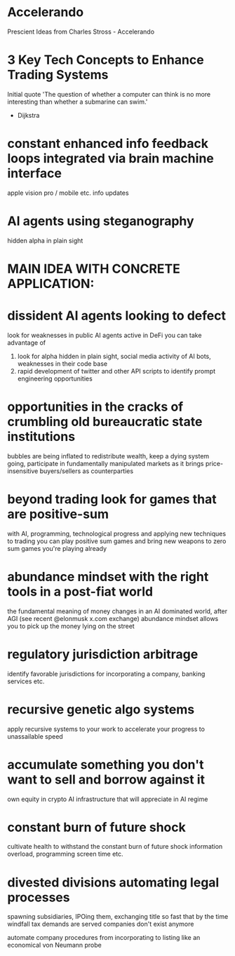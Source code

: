# Accelerando
Prescient Ideas from Charles Stross - Accelerando


# 3 Key Tech Concepts to Enhance Trading Systems

Initial quote
'The question of whether a computer can think is no more interesting than whether a submarine can swim.' 
- Dijkstra

# constant enhanced info feedback loops integrated via brain machine interface
apple vision pro / mobile etc. info updates 

# AI agents using steganography
hidden alpha in plain sight

# MAIN IDEA WITH CONCRETE APPLICATION:
# dissident AI agents looking to defect
look for weaknesses in public AI agents active in DeFi you can take advantage of
 1) look for alpha hidden in plain sight, social media activity of AI bots, weaknesses in their code base
 2) rapid development of twitter and other API scripts to identify prompt engineering opportunities 

# opportunities in the cracks of crumbling old bureaucratic state institutions
bubbles are being inflated to redistribute wealth, keep a dying system going,
participate in fundamentally manipulated markets as it brings price-insensitive buyers/sellers
as counterparties

# beyond trading look for games that are positive-sum
with AI, programming, technological progress and applying new techniques to trading you can play
positive sum games and bring new weapons to zero sum games you're playing already

# abundance mindset with the right tools in a post-fiat world 
the fundamental meaning of money changes in an AI dominated world, after AGI
(see recent @elonmusk x.com exchange)
abundance mindset allows you to pick up the money lying on the street

# regulatory jurisdiction arbitrage
identify favorable jurisdictions for incorporating a company, banking services etc.

# recursive genetic algo systems
apply recursive systems to your work to accelerate your progress to unassailable speed

# accumulate something you don't want to sell and borrow against it 
own equity in crypto AI infrastructure that will appreciate in AI regime

# constant burn of future shock
cultivate health to withstand the constant burn of future shock
information overload, programming screen time etc.

# divested divisions automating legal processes 
spawning subsidiaries, IPOing them, exchanging title so
fast that by the time windfall tax demands are served companies don't exist anymore

automate company procedures from incorporating to listing like an economical von Neumann probe


